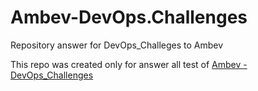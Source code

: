 # Ambev-DevOps.Challenges
Repository answer for DevOps_Challeges to Ambev


This repo was created only for answer all test of 
<a href=“https://github.com/cervejaria-ambev/DevOps_Challenges“>Ambev - DevOps_Challenges</a> 
